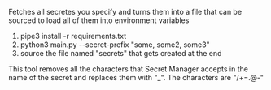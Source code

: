 Fetches all secretes you specify and turns them into a file that can be sourced to load all of them into environment variables



1. pipe3 install -r requirements.txt
2. python3 main.py --secret-prefix "some, some2, some3"
3. source the file named "secrets" that gets created at the end

This tool removes all the characters that Secret Manager accepts in the name of the secret 
and replaces them with "_". The characters are "/+=.@-"